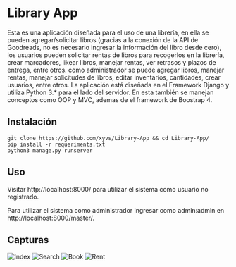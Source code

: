 # Library App

Esta es una aplicación diseñada para el uso de una librería, en ella se pueden agregar/solicitar libros (gracias a la conexión de la API de Goodreads, no es necesario ingresar la información del libro desde cero), los usuarios pueden solicitar rentas de libros para recogerlos en la librería, crear marcadores, likear libros, manejar rentas, ver retrasos y plazos de entrega, entre otros. como administrador se puede agregar libros, manejar rentas, manejar solicitudes de libros, editar inventarios, cantidades, crear usuarios, entre otros. La aplicación está diseñada en el Framework Django y utiliza Python 3.* para el lado del servidor. En esta también se manejan conceptos como OOP y MVC, ademas de el framework de Boostrap 4.

## Instalación

    git clone https://github.com/xyvs/Library-App && cd Library-App/
    pip install -r requeriments.txt
    python3 manage.py runserver

## Uso

Visitar http://localhost:8000/ para utilizar el sistema como usuario no registrado.

Para utilizar el sistema como administrador ingresar como admin:admin en http://localhost:8000/master/.

## Capturas


![Index](https://i.imgur.com/JYZ7nyH.png)
![Search](https://i.imgur.com/BmdqqGG.png)
![Book](https://i.imgur.com/wdNTwJW.png)
![Rent](https://i.imgur.com/93ZaYxv.png)
